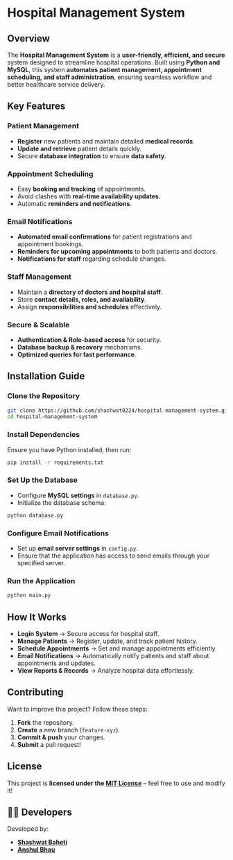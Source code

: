 #  Hospital Management System

##  Overview

The **Hospital Management System** is a **user-friendly, efficient, and secure** system designed to streamline hospital operations. Built using **Python and MySQL**, this system **automates patient management, appointment scheduling, and staff administration**, ensuring seamless workflow and better healthcare service delivery.


##  Key Features

###  **Patient Management**
- **Register** new patients and maintain detailed **medical records**.
- **Update and retrieve** patient details quickly.
- Secure **database integration** to ensure **data safety**.

###  **Appointment Scheduling**
- Easy **booking and tracking** of appointments.
- Avoid clashes with **real-time availability updates**.
- Automatic **reminders and notifications**.

###  **Email Notifications**
- **Automated email confirmations** for patient registrations and appointment bookings.
- **Reminders for upcoming appointments** to both patients and doctors.
- **Notifications for staff** regarding schedule changes.

###  **Staff Management**
- Maintain a **directory of doctors and hospital staff**.
- Store **contact details, roles, and availability**.
- Assign **responsibilities and schedules** effectively.

###  **Secure & Scalable**
- **Authentication & Role-based access** for security.
- **Database backup & recovery** mechanisms.
- **Optimized queries for fast performance**.


##  Installation Guide

###  Clone the Repository  
```bash
git clone https://github.com/shashwat0224/hospital-management-system.git
cd hospital-management-system
```

###  Install Dependencies  
Ensure you have Python installed, then run:  
```bash
pip install -r requirements.txt
```

###  Set Up the Database  
- Configure **MySQL settings** in `database.py`.  
- Initialize the database schema:  
```bash
python database.py
```

###  Configure Email Notifications  
- Set up **email server settings** in `config.py`.  
- Ensure that the application has access to send emails through your specified server.

###  Run the Application  
```bash
python main.py
```


##  How It Works  

- **Login System** → Secure access for hospital staff.  
- **Manage Patients** → Register, update, and track patient history.  
- **Schedule Appointments** → Set and manage appointments efficiently.  
- **Email Notifications** → Automatically notify patients and staff about appointments and updates.  
- **View Reports & Records** → Analyze hospital data effortlessly.  


##  Contributing  

Want to improve this project? Follow these steps:  

1. **Fork** the repository.  
2. **Create** a new branch (`feature-xyz`).  
3. **Commit & push** your changes.  
4. **Submit** a pull request!  


##  License  

This project is **licensed under the [MIT License](LICENSE)** – feel free to use and modify it!  


## 👨‍💻 Developers  

Developed by:  
- **[Shashwat Baheti](https://github.com/shashwat0224)**  
- **[Anshul Bhau](https://github.com/Anshul-Bhau)**  
